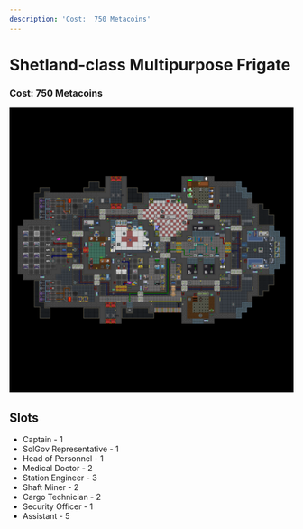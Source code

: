 ```yaml
---
description: 'Cost:  750 Metacoins'
---
```


# Shetland-class Multipurpose Frigate

### Cost:  750 Metacoins

![](<../.gitbook/assets/image (20).png>)

## Slots

* Captain - 1
* SolGov Representative - 1
* &#x20;Head of Personnel - 1
* Medical Doctor - 2
* Station Engineer - 3
* Shaft Miner - 2
* Cargo Technician - 2
* Security Officer - 1
* Assistant - 5
